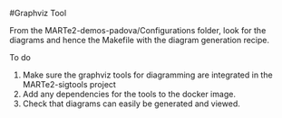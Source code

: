 #Graphviz Tool

From the MARTe2-demos-padova/Configurations folder, look for the diagrams and hence the Makefile with the diagram generation recipe.

To do 

1. Make sure the graphviz tools for diagramming are integrated in the MARTe2-sigtools project
2. Add any dependencies for the tools to the docker image.
3. Check that diagrams can easily be generated and viewed.


